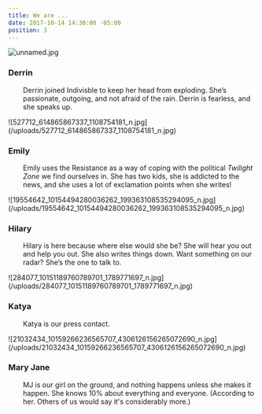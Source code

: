 ```yaml
---
title: We are ...
date: 2017-10-14 14:30:00 -05:00
position: 3
---
```


![unnamed.jpg](/uploads/unnamed.jpg)
<h3 style="text-align: left;">Derrin</h3>
<p style="padding-left: 30px;">Derrin joined Indivisble to keep her head from exploding. She’s passionate, outgoing, and not afraid of the rain. Derrin is fearless, and she speaks up.</p>
![527712_614865867337_1108754181_n.jpg](/uploads/527712_614865867337_1108754181_n.jpg)
<h3 style="text-align: left;">Emily</h3>
<p style="padding-left: 30px;">Emily uses the Resistance as a way of coping with the political <em>Twilight Zone</em> we find ourselves in. She has two kids, she is addicted to the news, and she uses a lot of exclamation points when she writes!</p>
![19554642_10154494280036262_199363108535294095_n.jpg](/uploads/19554642_10154494280036262_199363108535294095_n.jpg)
<h3 style="text-align: left;">Hilary</h3>
<p style="padding-left: 30px;">Hilary is here because where else would she be? She will hear you out and help you out. She also writes things down. Want something on our radar? She’s the one to talk to.</p>
![284077_10151189760789701_1789771697_n.jpg](/uploads/284077_10151189760789701_1789771697_n.jpg)

<h3 style="text-align: left;">Katya</h3>
<p style="padding-left: 30px;">Katya is our press contact.</p>
![21032434_10159266236565707_4306126156265072690_n.jpg](/uploads/21032434_10159266236565707_4306126156265072690_n.jpg)
<h3 style="text-align: left;">Mary Jane</h3>
<p style="padding-left: 30px;">MJ is our girl on the ground, and nothing happens unless she makes it happen. She knows 10% about everything and everyone. (According to her. Others of us would say it's considerably more.)</p>